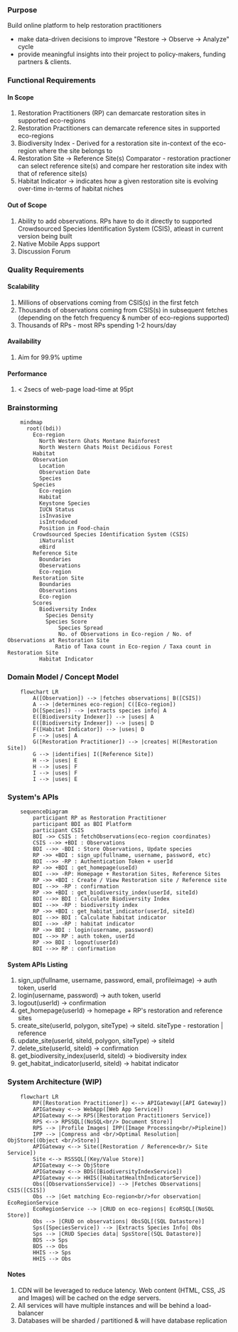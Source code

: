 ### Purpose
Build online platform to help restoration practitioners
- make data-driven decisions to improve "Restore -> Observe -> Analyze" cycle
- provide meaningful insights into their project to policy-makers, funding partners & clients.

### Functional Requirements
#### In Scope
1. Restoration Practitioners (RP) can demarcate restoration sites in supported eco-regions
2. Restoration Practitioners can demarcate reference sites in supported eco-regions
3. Biodiversity Index - Derived for a restoration site in-context of the eco-region where the site belongs to
4. Restoration Site -> Reference Site(s) Comparator - restoration practioner can select reference site(s) and compare her restoration site index with that of reference site(s)
5. Habitat Indicator -> indicates how a given restoration site is evolving over-time in-terms of habitat niches

#### Out of Scope
1. Ability to add observations. RPs have to do it directly to supported Crowdsourced Species Identification System (CSIS), atleast in current version being built
2. Native Mobile Apps support
3. Discussion Forum

### Quality Requirements
#### Scalability
1. Millions of observations coming from CSIS(s) in the first fetch
2. Thousands of observations coming from CSIS(s) in subsequent fetches (depending on the fetch frequency & number of eco-regions supported)
3. Thousands of RPs - most RPs spending 1-2 hours/day
#### Availability
1. Aim for 99.9% uptime
#### Performance
1. < 2secs of web-page load-time at 95pt

### Brainstorming
```mermaid
    mindmap
      root((bdi))
        Eco-region
          North Western Ghats Montane Rainforest
          North Western Ghats Moist Decidious Forest
        Habitat
        Observation
          Location
          Observation Date
          Species            
        Species
          Eco-region
          Habitat
          Keystone Species
          IUCN Status
          isInvasive
          isIntroduced
          Position in Food-chain                    
        Crowdsourced Species Identification System (CSIS)
          iNaturalist
          eBird
        Reference Site
          Boundaries
          Obeservations
          Eco-region
        Restoration Site
          Boundaries
          Observations
          Eco-region
        Scores
          Biodiversity Index
            Species Density            
            Species Score
                Species Spread
                No. of Observations in Eco-region / No. of Observations at Restoration Site
               Ratio of Taxa count in Eco-region / Taxa count in Restoration Site
          Habitat Indicator              
```

### Domain Model / Concept Model
```mermaid
    flowchart LR
        A([Observation]) --> |fetches observations| B([CSIS])
        A --> |determines eco-region| C([Eco-region])
        D([Species]) --> |extracts species info| A
        E([Biodiversity Indexer]) --> |uses| A
        E([Biodiversity Indexer]) --> |uses| D
        F([Habitat Indicator]) --> |uses| D
        F --> |uses| A
        G([Restoration Practitioner]) --> |creates| H([Restoration Site])
        G --> |identifies| I([Reference Site])
        H --> |uses| E
        H --> |uses| F
        I --> |uses| F
        I --> |uses| E
```

### System's APIs
```mermaid
    sequenceDiagram
        participant RP as Restoration Practitioner
        participant BDI as BDI Platform
        participant CSIS
        BDI ->> CSIS : fetchObservations(eco-region coordinates)
        CSIS -->> +BDI : Observations
        BDI -->> -BDI : Store Observations, Update species
        RP ->> +BDI : sign_up(fullname, username, password, etc)
        BDI -->> -RP : Authentication Token + userId
        RP ->> +BDI : get_homepage(useId)
        BDI -->> -RP: Homepage + Restoration Sites, Reference Sites
        RP ->> +BDI : Create / View Restoration site / Reference site
        BDI -->> -RP : confirmation
        RP ->> +BDI : get_biodiversity_index(userId, siteId)
        BDI -->> BDI : Calculate Biodiversity Index
        BDI -->> -RP : biodiversity index
        RP ->> +BDI : get_habitat_indicator(userId, siteId)
        BDI -->> BDI : Calculate habitat indicator
        BDI -->> -RP : habitat indicator
        RP ->> BDI : login(username, password)
        BDI -->> RP : auth token, userId
        RP ->> BDI : logout(userId)
        BDI -->> RP : confirmation             
```
#### System APIs Listing
1. sign_up(fullname, username, password, email, profileimage) -> auth token, userId
2. login(username, password) -> auth token, userId
3. logout(userId) -> confirmation
4. get_homepage(userId) -> homepage + RP's restoration and reference sites
5. create_site(userId, polygon, siteType) -> siteId. siteType - restoration | reference
6. update_site(userId, siteId, polygon, siteType) -> siteId
7. delete_site(userId, siteId) -> confirmation
8. get_biodiversity_index(userId, siteId) -> biodiversity index
9. get_habitat_indicator(userId, siteId) -> habitat indicator

### System Architecture (WIP)
```mermaid
    flowchart LR
        RP([Restoration Practitioner]) <--> APIGateway([API Gateway])
        APIGateway <--> WebApp([Web App Service])
        APIGateway <--> RPS([Restoration Practitioners Service])
        RPS <--> RPSSQL[(NoSQL<br/> Document Store)]
        RPS --> |Profile Images| IPP([Image Processing<br/>Pipleine])
        IPP --> |Compress and <br/>Optimal Resolution| ObjStore[(Object <br/>Store)]
        APIGateway <--> Site([Restoration / Reference<br/> Site Service])
        Site <--> RSSSQL[(Key/Value Store)]
        APIGateway <--> ObjStore
        APIGateway <--> BDS([BiodiversityIndexService])
        APIGateway <--> HHIS([HabitatHealthIndicatorService])
        Obs([ObservationsService]) --> |Fetches Observations| CSIS([CSIS])
        Obs --> |Get matching Eco-region<br/>for observation| EcoRegionService
        EcoRegionService --> |CRUD on eco-regions| EcoRSQL[(NoSQL Store)]
        Obs --> |CRUD on observations| ObsSQL[(SQL Datastore)] 
        Sps([SpeciesService]) --> |Extracts Species Info| Obs
        Sps --> |CRUD Species data| SpsStore[(SQL Datastore)]
        BDS --> Sps
        BDS --> Obs
        HHIS --> Sps
        HHIS --> Obs            
```
#### Notes
1. CDN will be leveraged to reduce latency. Web content (HTML, CSS, JS and Images) will be cached on the edge servers.
2. All services will have multiple instances and will be behind a load-balancer
3. Databases will be sharded / partitioned & will have database replication
